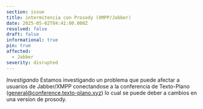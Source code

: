 ```yaml
---
section: issue
title: intermitencia con Prosody (XMPP/Jabber)
date: 2025-05-02T04:41:00.000Z
resolved: false
draft: false
informational: true
pin: true
affected:
  - Jabber
severity: disrupted
---
```


*Investigando* Estamos investigando un problema que puede afectar a usuarios de Jabber/XMPP conectandose a la conferencia de Texto-Plano (general@conference.texto-plano.xyz) lo cual se puede deber a cambios en una version de prosody. 


